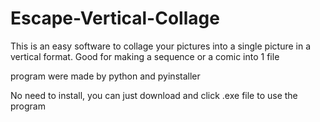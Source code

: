 # Escape-Vertical-Collage
This is an easy software to collage your pictures into a single picture in a vertical format. Good for making a sequence or a comic into 1 file

program were made by python and pyinstaller

No need to install, you can just download and click .exe file to use the program
